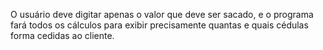 O usuário deve digitar apenas o valor que deve ser sacado, e o programa fará todos os cálculos para exibir precisamente quantas e quais cédulas forma cedidas ao cliente.